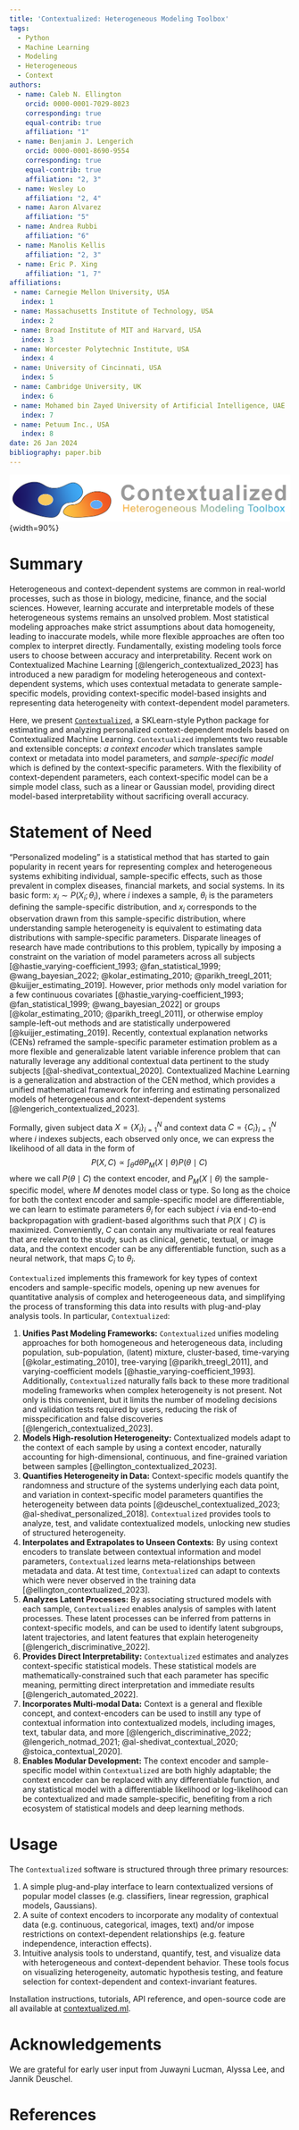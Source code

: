 ```yaml
---
title: 'Contextualized: Heterogeneous Modeling Toolbox'
tags:
  - Python
  - Machine Learning
  - Modeling
  - Heterogeneous
  - Context
authors:
  - name: Caleb N. Ellington
    orcid: 0000-0001-7029-8023
    corresponding: true
    equal-contrib: true
    affiliation: "1"
  - name: Benjamin J. Lengerich
    orcid: 0000-0001-8690-9554
    corresponding: true
    equal-contrib: true
    affiliation: "2, 3"
  - name: Wesley Lo
    affiliation: "2, 4"
  - name: Aaron Alvarez
    affiliation: "5"
  - name: Andrea Rubbi
    affiliation: "6"
  - name: Manolis Kellis
    affiliation: "2, 3"
  - name: Eric P. Xing
    affiliation: "1, 7"
affiliations:
 - name: Carnegie Mellon University, USA
   index: 1
 - name: Massachusetts Institute of Technology, USA
   index: 2
 - name: Broad Institute of MIT and Harvard, USA
   index: 3
 - name: Worcester Polytechnic Institute, USA
   index: 4
 - name: University of Cincinnati, USA
   index: 5
 - name: Cambridge University, UK
   index: 6
 - name: Mohamed bin Zayed University of Artificial Intelligence, UAE
   index: 7
 - name: Petuum Inc., USA
   index: 8
date: 26 Jan 2024
bibliography: paper.bib
---
```



![](figs/contextualized_logo.png){width=90%}


# Summary
Heterogeneous and context-dependent systems are common in real-world processes, such as those in biology, medicine, finance, and the social sciences. 
However, learning accurate and interpretable models of these heterogeneous systems remains an unsolved problem. 
Most statistical modeling approaches make strict assumptions about data homogeneity, leading to inaccurate models, while more flexible approaches are often too complex to interpret directly.
Fundamentally, existing modeling tools force users to choose between accuracy and interpretability.
Recent work on Contextualized Machine Learning [@lengerich_contextualized_2023] has introduced a new paradigm for modeling heterogeneous and context-dependent systems, which uses contextual metadata to generate sample-specific models, providing context-specific model-based insights and representing data heterogeneity with context-dependent model parameters.

Here, we present [`Contextualized`](https://contextualized.ml/), a SKLearn-style Python package for estimating and analyzing personalized context-dependent models based on Contextualized Machine Learning.
`Contextualized` implements two reusable and extensible concepts: *a context encoder* which translates sample context or metadata into model parameters, and *sample-specific model* which is defined by the context-specific parameters.
With the flexibility of context-dependent parameters, each context-specific model can be a simple model class, such as a linear or Gaussian model, providing direct model-based interpretability without sacrificing overall accuracy.

# Statement of Need

“Personalized modeling” is a statistical method that has started to gain popularity in recent years for representing complex and heterogeneous systems exhibiting individual, sample-specific effects, such as those prevalent in complex diseases, financial markets, and social systems. 
In its basic form: $x_i \sim P(X_i ;θ_i)$, where $i$ indexes a sample, $θ_i$ is the parameters defining the sample-specific distribution, and $x_i$ corresponds to the  observation drawn from this sample-specific distribution, where understanding sample heterogeneity is equivalent to estimating data distributions with sample-specific parameters. 
Disparate lineages of research have made contributions to this problem, typically by imposing a constraint on the variation of model parameters across all subjects [@hastie_varying-coefficient_1993; @fan_statistical_1999; @wang_bayesian_2022; @kolar_estimating_2010; @parikh_treegl_2011; @kuijjer_estimating_2019]. 
However, prior methods only model variation for a few continuous covariates [@hastie_varying-coefficient_1993; @fan_statistical_1999; @wang_bayesian_2022] or groups [@kolar_estimating_2010; @parikh_treegl_2011], or otherwise employ sample-left-out methods and are statistically underpowered [@kuijjer_estimating_2019]. 
Recently, contextual explanation networks (CENs) reframed the sample-specific parameter estimation problem as a more flexible and generalizable latent variable inference problem that can naturally leverage any additional contextual data pertinent to the study subjects [@al-shedivat_contextual_2020]. 
Contextualized Machine Learning is a generalization and abstraction of the CEN method, which provides a unified mathematical framework for inferring and estimating personalized models of heterogeneous and context-dependent systems [@lengerich_contextualized_2023].

Formally, given subject data $X = \{X_i\}_{i=1}^N$ and context data $C = \{C_i\}_{i=1}^N$ where $i$ indexes subjects, each observed only once, we can express the likelihood of all data in the form of 
$$P(X,C) \propto \int_{\theta} d\theta P_M (X \mid \theta) P ( \theta \mid C)\,$$
where we call $P ( \theta \mid C)$ the context encoder, and $P_M (X \mid \theta)$ the sample-specific model, where $M$ denotes model class or type.
So long as the choice for both the context encoder and sample-specific model are differentiable, we can learn to estimate parameters $\theta_i$ for each subject $i$ via end-to-end backpropagation with gradient-based algorithms 
such that $P(X \mid C)$ is maximized.
Conveniently, $C$ can contain any multivariate or real features that are relevant to the study, such as clinical, genetic, textual, or image data, and the context encoder can be any differentiable function, such as a neural network, that maps $C_i$ to $\theta_i$.

`Contextualized` implements this framework for key types of context encoders and sample-specific models, opening up new avenues for quantitative analysis of complex and heterogeeneous data, and simplifying the process of transforming this data into results with plug-and-play analysis tools. In particular, `Contextualized`:

1. **Unifies Past Modeling Frameworks:** `Contextualized` unifies modeling approaches for both homogeneous and heterogeneous data, including population, sub-population, (latent) mixture, cluster-based, time-varying [@kolar_estimating_2010], tree-varying [@parikh_treegl_2011], and varying-coefficient models [@hastie_varying-coefficient_1993]. 
Additionally, `Contextualized` naturally falls back to these more traditional modeling frameworks when complex heterogeneity is not present.
Not only is this convenient, but it limits the number of modeling decisions and validation tests required by users, reducing the risk of misspecification and false discoveries [@lengerich_contextualized_2023].
2. **Models High-resolution Heterogeneity:** Contextualized models adapt to the context of each sample by using a context encoder, naturally accounting for high-dimensional, continuous, and fine-grained variation between samples [@ellington_contextualized_2023].
3. **Quantifies Heterogeneity in Data:** Context-specific models quantify the randomness and structure of the systems underlying each data point, and variation in context-specific model parameters quantifies the heterogeneity between data points [@deuschel_contextualized_2023; @al-shedivat_personalized_2018].
`Contextualized` provides tools to analyze, test, and validate contextualized models, unlocking new studies of structured heterogeneity.
4. **Interpolates and Extrapolates to Unseen Contexts:** By using context encoders to translate between contextual information and model parameters, `Contextualized` learns meta-relationships between metadata and data. At test time, `Contextualized` can adapt to contexts which were never observed in the training data [@ellington_contextualized_2023].
5. **Analyzes Latent Processes:** By associating structured models with each sample, `Contextualized` enables analysis of samples with latent processes.
These latent processes can be inferred from patterns in context-specific models, and can be used to identify latent subgroups, latent trajectories, and latent features that explain heterogeneity [@lengerich_discriminative_2022].
6. **Provides Direct Interpretability:** `Contextualized` estimates and analyzes context-specific statistical models. 
These statistical models are mathematically-constrained such that each parameter has specific meaning, permitting direct interpretation and immediate results [@lengerich_automated_2022].
7. **Incorporates Multi-modal Data:** Context is a general and flexible concept, and context-encoders can be used to instill any type of contextual information into contextualized models, including images, text, tabular data, and more [@lengerich_discriminative_2022; @lengerich_notmad_2021; @al-shedivat_contextual_2020; @stoica_contextual_2020].
8. **Enables Modular Development:** The context encoder and sample-specific model within `Contextualized` are both highly adaptable; the context encoder can be replaced with any differentiable function, and any statistical model with a differentiable likelihood or log-likelihood can be contextualized and made sample-specific, benefiting from a rich ecosystem of statistical models and deep learning methods.

# Usage

The `Contextualized` software is structured through three primary resources:

1. A simple plug-and-play interface to learn contextualized versions of popular model classes (e.g. classifiers, linear regression, graphical models, Gaussians).
2. A suite of context encoders to incorporate any modality of contextual data (e.g. continuous, categorical, images, text) and/or impose restrictions on context-dependent relationships (e.g. feature independence, interaction effects).
3. Intuitive analysis tools to understand, quantify, test, and visualize data with heterogeneous and context-dependent behavior. 
These tools focus on visualizing heterogeneity, automatic hypothesis testing, and feature selection for context-dependent and context-invariant features.

Installation instructions, tutorials, API reference, and open-source code are all available at [contextualized.ml](https://contextualized.ml).


# Acknowledgements

We are grateful for early user input from Juwayni Lucman, Alyssa Lee, and Jannik Deuschel.


# References
